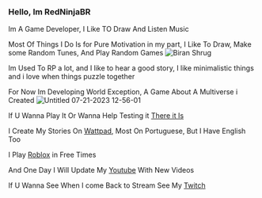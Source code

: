### Hello, Im RedNinjaBR

Im A Game Developer, I Like TO Draw And Listen Music

Most Of Things I Do Is for Pure Motivation in my part, I Like To Draw, Make some Random Tunes, And Play Random Games
![Biran Shrug](https://github.com/RedNinjaBR/redninjabr/assets/68024071/98918366-a424-4ae3-963f-9847c82c9564)

Im Used To RP a lot, and I like to hear a good story, I like minimalistic things and i love when things puzzle together

For Now Im Developing World Exception, A Game About A Multiverse i Created
![Untitled 07-21-2023 12-56-01](https://github.com/RedNinjaBR/worldexception/assets/68024071/9210ee82-1027-4fef-adc7-22b4bd94fa85#gh-dark-mode-only)

If U Wanna Play It Or Wanna Help Testing it [There it Is](https://redninjabr.github.io/worldexception/main)


I Create My Stories On [Wattpad](https://www.wattpad.com/user/RedNinjaBR), Most On Portuguese, But I Have English Too

I Play [Roblox](https://www.roblox.com/users/155761294/profile) in Free Times

And One Day I Will Update My [Youtube](https://www.youtube.com/@redninjabr) With New Videos

If U Wanna See When I come Back to Stream See My [Twitch](https://www.twitch.tv/redninjabrl)
